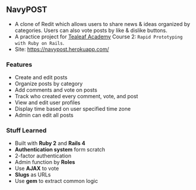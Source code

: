## NavyPOST

* A clone of Redit which allows users to share news & ideas organized by categories. Users can also vote posts by like & dislike buttons.
* A practice project for [Tealeaf Academy](https://launchschool.com/courses) Course 2: `Rapid Prototyping with Ruby on Rails`.
* Site: https://navypost.herokuapp.com/

### Features

* Create and edit posts
* Organize posts by category
* Add comments and vote on posts
* Track who created every comment, vote, and post
* View and edit user profiles
* Display time based on user specified time zone
* Admin can edit all posts

### Stuff Learned

* Built with **Ruby 2** and **Rails 4**
* **Authentication system** form scratch
* 2-factor authentication
* Admin function by **Roles**
* Use **AJAX** to vote
* **Slugs** as URLs
* Use **gem** to extract common logic